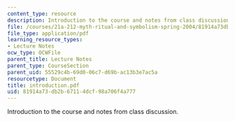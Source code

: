 ```yaml
---
content_type: resource
description: Introduction to the course and notes from class discussion.
file: /courses/21a-212-myth-ritual-and-symbolism-spring-2004/81914a73db2b67114dcf98a706f4a777_introduction.pdf
file_type: application/pdf
learning_resource_types:
- Lecture Notes
ocw_type: OCWFile
parent_title: Lecture Notes
parent_type: CourseSection
parent_uid: 55529c4b-69d0-06c7-d69b-ac13b3e7ac5a
resourcetype: Document
title: introduction.pdf
uid: 81914a73-db2b-6711-4dcf-98a706f4a777
---
```

Introduction to the course and notes from class discussion.

